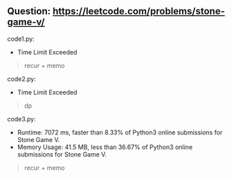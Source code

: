 ## Question: https://leetcode.com/problems/stone-game-v/

code1.py:
* Time Limit Exceeded
> recur + memo

code2.py:
* Time Limit Exceeded
> dp

code3.py:
* Runtime: 7072 ms, faster than 8.33% of Python3 online submissions for Stone Game V.
* Memory Usage: 41.5 MB, less than 36.67% of Python3 online submissions for Stone Game V.
> recur + memo
